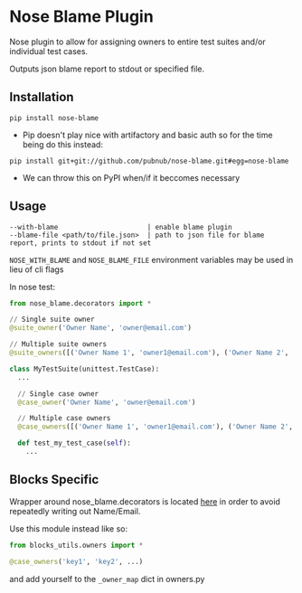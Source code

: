 # Nose Blame Plugin

Nose plugin to allow for assigning owners to entire test suites and/or individual test cases.

Outputs json blame report to stdout or specified file.

## Installation

```
pip install nose-blame
```

- Pip doesn't play nice with artifactory and basic auth so for the time being do this instead:
```
pip install git+git://github.com/pubnub/nose-blame.git#egg=nose-blame
```
- We can throw this on PyPI when/if it beccomes necessary

## Usage

```
--with-blame                      | enable blame plugin
--blame-file <path/to/file.json>  | path to json file for blame report, prints to stdout if not set
```
`NOSE_WITH_BLAME` and `NOSE_BLAME_FILE` environment variables may be used in lieu of cli flags

In nose test:
```python
from nose_blame.decorators import *

// Single suite owner
@suite_owner('Owner Name', 'owner@email.com')

// Multiple suite owners
@suite_owners([('Owner Name 1', 'owner1@email.com'), ('Owner Name 2', 'owner2@email.com')])

class MyTestSuite(unittest.TestCase):
  ...

  // Single case owner
  @case_owner('Owner Name', 'owner@email.com')

  // Multiple case owners
  @case_owners([('Owner Name 1', 'owner1@email.com'), ('Owner Name 2', 'owner2@email.com')])

  def test_my_test_case(self):
    ...

```

## Blocks Specific

Wrapper around nose_blame.decorators is located [here](https://github.com/pubnub/blocks/blob/master/itest/blocks_utils/owners.py) in order to avoid repeatedly writing out Name/Email.

Use this module instead like so:

```python
from blocks_utils.owners import *

@case_owners('key1', 'key2', ...)
```

and add yourself to the ```_owner_map``` dict in owners.py
